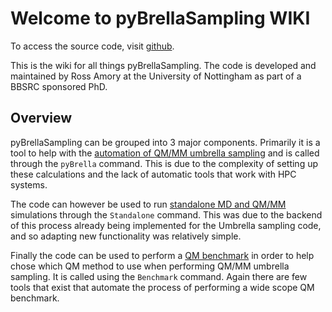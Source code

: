 # Welcome to pyBrellaSampling WIKI

To access the source code, visit [github](https://github.com/pcyra2/pyBrellaSampling).

This is the wiki for all things pyBrellaSampling. The code is developed and maintained by Ross Amory at the University of Nottingham as part of a BBSRC sponsored PhD. 

## Overview

pyBrellaSampling can be grouped into 3 major components. Primarily it is a tool to help with the [automation of QM/MM umbrella sampling](./Umbrella/pyBrellaSampling.md) and is called through the `pyBrella` command. This is due to the complexity of setting up these calculations and the lack of automatic tools that work with HPC systems.

The code can however be used to run [standalone MD and QM/MM](./Standalone/Overview) simulations through the `Standalone` command. This was due to the backend of this process already being implemented for the Umbrella sampling code, and so adapting new functionality was relatively simple. 

Finally the code can be used to perform a [QM benchmark](./Benchmark/Overview.md) in order to help chose which QM method to use when performing QM/MM umbrella sampling. It is called using the `Benchmark` command. Again there are few tools that exist that automate the process of performing a wide scope QM benchmark. 